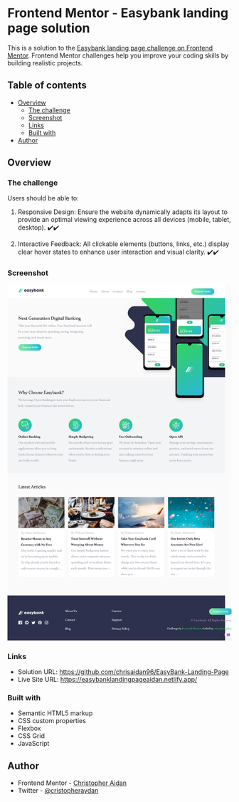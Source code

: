 # Frontend Mentor - Easybank landing page solution

This is a solution to the [Easybank landing page challenge on Frontend Mentor](https://www.frontendmentor.io/challenges/easybank-landing-page-WaUhkoDN). Frontend Mentor challenges help you improve your coding skills by building realistic projects. 

## Table of contents

- [Overview](#overview)
  - [The challenge](#the-challenge)
  - [Screenshot](#screenshot)
  - [Links](#links)
  - [Built with](#built-with)
- [Author](#author)


## Overview

### The challenge

Users should be able to:

1.  Responsive Design: Ensure the website dynamically adapts its layout to provide an optimal viewing experience across all devices (mobile, tablet, desktop). ✔️✔️

2.  Interactive Feedback: All clickable elements (buttons, links, etc.) display clear hover states to enhance user interaction and visual clarity. ✔️✔️

### Screenshot

![image](/images/screenshot.png)



### Links

- Solution URL: https://github.com/chrisaidan96/EasyBank-Landing-Page
- Live Site URL: https://easybanklandingpageaidan.netlify.app/

### Built with

- Semantic HTML5 markup
- CSS custom properties
- Flexbox
- CSS Grid
- JavaScript

## Author

- Frontend Mentor - [Christopher Aidan](https://www.frontendmentor.io/profile/chrisaidan96)
- Twitter - [@cristopheraydan](https://www.twitter.com/cristopheraydan)
